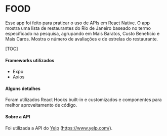 # FOOD

Esse app foi feito para praticar o uso de APIs em React Native.
O app mostra uma lista de restaurantes do Rio de Janeiro baseado no termo especificado na pesquisa, agrupando em Mais Baratos, Custo Benefício e Mais Caros. Mostra o número de avaliações e de estrelas do restaurante.

[TOC]

#### Frameworks utilizados

- Expo
- Axios

#### Alguns detalhes

Foram utilizados React Hooks built-in e customizados e componentes para melhor aproveitamento de código.

#### Sobre a API

Foi utilizada a API do [Yelp](https://www.yelp.com/ "Yelp") (https://www.yelp.com/).
